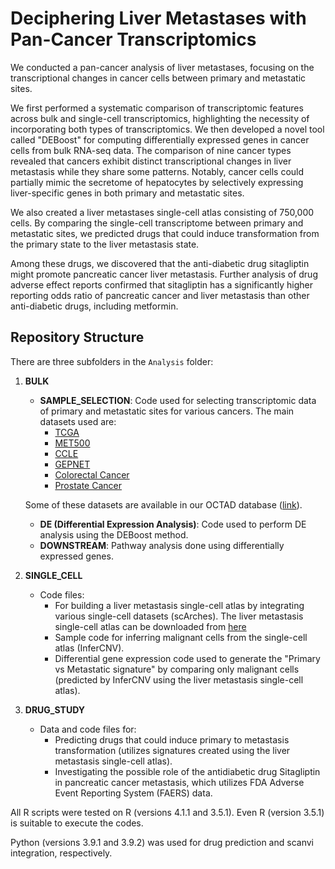 
# Deciphering Liver Metastases with Pan-Cancer Transcriptomics

We conducted a pan-cancer analysis of liver metastases, focusing on the transcriptional changes in cancer cells between primary and metastatic sites.

We first performed a systematic comparison of transcriptomic features across bulk and single-cell transcriptomics, highlighting the necessity of incorporating both types of transcriptomics. We then developed a novel tool called "DEBoost" for computing differentially expressed genes in cancer cells from bulk RNA-seq data. The comparison of nine cancer types revealed that cancers exhibit distinct transcriptional changes in liver metastasis while they share some patterns. Notably, cancer cells could partially mimic the secretome of hepatocytes by selectively expressing liver-specific genes in both primary and metastatic sites.

We also created a liver metastases single-cell atlas consisting of 750,000 cells. By comparing the single-cell transcriptome between primary and metastatic sites, we predicted drugs that could induce transformation from the primary state to the liver metastasis state.

Among these drugs, we discovered that the anti-diabetic drug sitagliptin might promote pancreatic cancer liver metastasis. Further analysis of drug adverse effect reports confirmed that sitagliptin has a significantly higher reporting odds ratio of pancreatic cancer and liver metastasis than other anti-diabetic drugs, including metformin.

## Repository Structure

There are three subfolders in the `Analysis` folder:

1. **BULK**
   - **SAMPLE_SELECTION**: Code used for selecting transcriptomic data of primary and metastatic sites for various cancers. The main datasets used are:
     - [TCGA](https://github.com/BioinformaticsFMRP/TCGAbiolinks/)
     - [MET500](https://xenabrowser.net/datapages/?cohort=MET500%20(expression%20centric))
     - [CCLE](https://www.ncbi.nlm.nih.gov/geo/query/acc.cgi?acc=GSE36133)
     - [GEPNET](https://www.ncbi.nlm.nih.gov/geo/query/acc.cgi?acc=GSE98894)
     - [Colorectal Cancer](https://www.ncbi.nlm.nih.gov/geo/query/acc.cgi?acc=GSE50760)
     - [Prostate Cancer](https://www.ncbi.nlm.nih.gov/geo/query/acc.cgi?acc=GSE147250)
       
   Some of these datasets are available in our OCTAD database ([link](https://github.com/Bin-Chen-Lab/octad)).

   - **DE (Differential Expression Analysis)**: Code used to perform DE analysis using the DEBoost method.
   - **DOWNSTREAM**: Pathway analysis done using differentially expressed genes.

2. **SINGLE_CELL**
   - Code files:
     - For building a liver metastasis single-cell atlas by integrating various single-cell datasets (scArches). The liver metastasis single-cell atlas can be downloaded from [here](https://chenlab-data-public.s3.us-west-2.amazonaws.com/LIVER_METASTASIS_ATLAS/Chen_LiverMetastasis_new.RData)
     - Sample code for inferring malignant cells from the single-cell atlas (InferCNV).
     - Differential gene expression code used to generate the "Primary vs Metastatic signature" by comparing only malignant cells (predicted by InferCNV using the liver metastasis single-cell atlas).

3. **DRUG_STUDY**
   - Data and code files for:
     - Predicting drugs that could induce primary to metastasis transformation (utilizes signatures created using the liver metastasis single-cell atlas).
     - Investigating the possible role of the antidiabetic drug Sitagliptin in pancreatic cancer metastasis, which utilizes FDA Adverse Event Reporting System (FAERS) data.

All R scripts were tested on R (versions 4.1.1 and 3.5.1). Even R (version 3.5.1) is suitable to execute the codes.

Python (versions 3.9.1 and 3.9.2) was used for drug prediction and scanvi integration, respectively.




